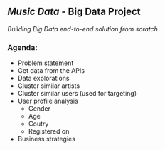 ## *Music Data* - Big Data Project

*Building Big Data end-to-end solution from scratch*

### Agenda:
- Problem statement
- Get data from the APIs
- Data explorations
- Cluster similar artists
- Cluster similar users (used for targeting)
- User profile analysis
    - Gender
    - Age
    - Coutry
    - Registered on
- Business strategies
